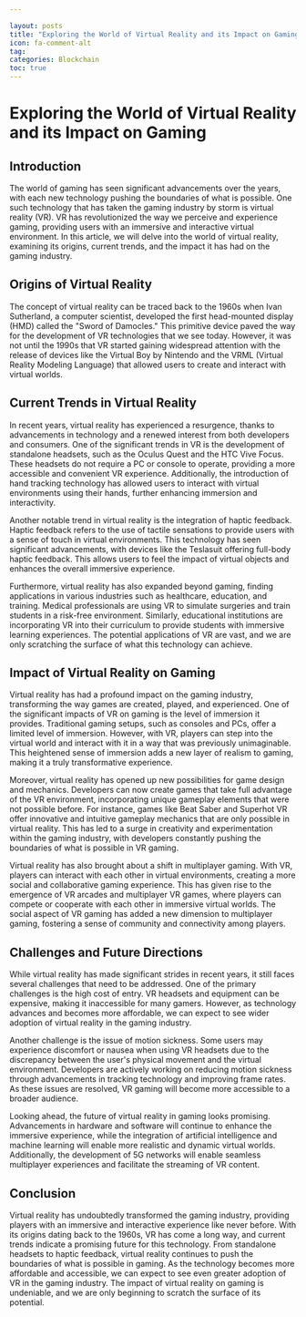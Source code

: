```yaml
---

layout: posts
title: "Exploring the World of Virtual Reality and its Impact on Gaming"
icon: fa-comment-alt
tag:      
categories: Blockchain
toc: true
---
```




# Exploring the World of Virtual Reality and its Impact on Gaming

## Introduction

The world of gaming has seen significant advancements over the years, with each new technology pushing the boundaries of what is possible. One such technology that has taken the gaming industry by storm is virtual reality (VR). VR has revolutionized the way we perceive and experience gaming, providing users with an immersive and interactive virtual environment. In this article, we will delve into the world of virtual reality, examining its origins, current trends, and the impact it has had on the gaming industry.

## Origins of Virtual Reality

The concept of virtual reality can be traced back to the 1960s when Ivan Sutherland, a computer scientist, developed the first head-mounted display (HMD) called the "Sword of Damocles." This primitive device paved the way for the development of VR technologies that we see today. However, it was not until the 1990s that VR started gaining widespread attention with the release of devices like the Virtual Boy by Nintendo and the VRML (Virtual Reality Modeling Language) that allowed users to create and interact with virtual worlds.

## Current Trends in Virtual Reality

In recent years, virtual reality has experienced a resurgence, thanks to advancements in technology and a renewed interest from both developers and consumers. One of the significant trends in VR is the development of standalone headsets, such as the Oculus Quest and the HTC Vive Focus. These headsets do not require a PC or console to operate, providing a more accessible and convenient VR experience. Additionally, the introduction of hand tracking technology has allowed users to interact with virtual environments using their hands, further enhancing immersion and interactivity.

Another notable trend in virtual reality is the integration of haptic feedback. Haptic feedback refers to the use of tactile sensations to provide users with a sense of touch in virtual environments. This technology has seen significant advancements, with devices like the Teslasuit offering full-body haptic feedback. This allows users to feel the impact of virtual objects and enhances the overall immersive experience.

Furthermore, virtual reality has also expanded beyond gaming, finding applications in various industries such as healthcare, education, and training. Medical professionals are using VR to simulate surgeries and train students in a risk-free environment. Similarly, educational institutions are incorporating VR into their curriculum to provide students with immersive learning experiences. The potential applications of VR are vast, and we are only scratching the surface of what this technology can achieve.

## Impact of Virtual Reality on Gaming

Virtual reality has had a profound impact on the gaming industry, transforming the way games are created, played, and experienced. One of the significant impacts of VR on gaming is the level of immersion it provides. Traditional gaming setups, such as consoles and PCs, offer a limited level of immersion. However, with VR, players can step into the virtual world and interact with it in a way that was previously unimaginable. This heightened sense of immersion adds a new layer of realism to gaming, making it a truly transformative experience.

Moreover, virtual reality has opened up new possibilities for game design and mechanics. Developers can now create games that take full advantage of the VR environment, incorporating unique gameplay elements that were not possible before. For instance, games like Beat Saber and Superhot VR offer innovative and intuitive gameplay mechanics that are only possible in virtual reality. This has led to a surge in creativity and experimentation within the gaming industry, with developers constantly pushing the boundaries of what is possible in VR gaming.

Virtual reality has also brought about a shift in multiplayer gaming. With VR, players can interact with each other in virtual environments, creating a more social and collaborative gaming experience. This has given rise to the emergence of VR arcades and multiplayer VR games, where players can compete or cooperate with each other in immersive virtual worlds. The social aspect of VR gaming has added a new dimension to multiplayer gaming, fostering a sense of community and connectivity among players.

## Challenges and Future Directions

While virtual reality has made significant strides in recent years, it still faces several challenges that need to be addressed. One of the primary challenges is the high cost of entry. VR headsets and equipment can be expensive, making it inaccessible for many gamers. However, as technology advances and becomes more affordable, we can expect to see wider adoption of virtual reality in the gaming industry.

Another challenge is the issue of motion sickness. Some users may experience discomfort or nausea when using VR headsets due to the discrepancy between the user's physical movement and the virtual environment. Developers are actively working on reducing motion sickness through advancements in tracking technology and improving frame rates. As these issues are resolved, VR gaming will become more accessible to a broader audience.

Looking ahead, the future of virtual reality in gaming looks promising. Advancements in hardware and software will continue to enhance the immersive experience, while the integration of artificial intelligence and machine learning will enable more realistic and dynamic virtual worlds. Additionally, the development of 5G networks will enable seamless multiplayer experiences and facilitate the streaming of VR content.

## Conclusion

Virtual reality has undoubtedly transformed the gaming industry, providing players with an immersive and interactive experience like never before. With its origins dating back to the 1960s, VR has come a long way, and current trends indicate a promising future for this technology. From standalone headsets to haptic feedback, virtual reality continues to push the boundaries of what is possible in gaming. As the technology becomes more affordable and accessible, we can expect to see even greater adoption of VR in the gaming industry. The impact of virtual reality on gaming is undeniable, and we are only beginning to scratch the surface of its potential.